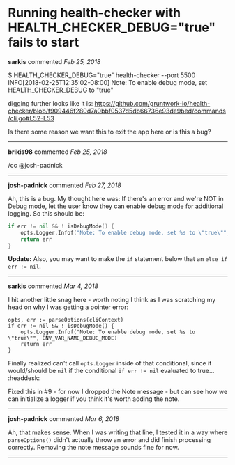 # Running health-checker with HEALTH_CHECKER_DEBUG="true" fails to start

**sarkis** commented *Feb 25, 2018*

$ HEALTH_CHECKER_DEBUG="true" health-checker --port 5500
INFO[2018-02-25T12:35:02-08:00] Note: To enable debug mode, set HEALTH_CHECKER_DEBUG to "true" 

digging further looks like it is:  https://github.com/gruntwork-io/health-checker/blob/f909446f280d7a0bbf0537d5db66736e93de9bed/commands/cli.go#L52-L53

Is there some reason we want this to exit the app here or is this a bug?
<br />
***


**brikis98** commented *Feb 25, 2018*

/cc @josh-padnick
***

**josh-padnick** commented *Feb 27, 2018*

Ah, this is a bug. My thought here was: If there's an error and we're NOT in Debug mode, let the user know they can enable debug mode for additional logging. So this should be:

```go
if err != nil && ! isDebugMode() {
	opts.Logger.Infof("Note: To enable debug mode, set %s to \"true\"", ENV_VAR_NAME_DEBUG_MODE)
	return err
}
```

**Update:** Also, you may want to make the `if` statement below that an `else if err != nil`. 
***

**sarkis** commented *Mar 4, 2018*

I hit another little snag here - worth noting I think as I was scratching my head on why I was getting a pointer error:

```
opts, err := parseOptions(cliContext)
if err != nil && ! isDebugMode() {
	opts.Logger.Infof("Note: To enable debug mode, set %s to \"true\"", ENV_VAR_NAME_DEBUG_MODE)
	return err
}
```

Finally realized can't call `opts.Logger` inside of that conditional, since it would/should be `nil` if the conditional `if err != nil` evaluated to true... :headdesk:

Fixed this in #9 - for now I dropped the Note message - but can see how we can initialize a logger if you think it's worth adding the note.

***

**josh-padnick** commented *Mar 6, 2018*

Ah, that makes sense. When I was writing that line, I tested it in a way where `parseOptions()` didn't actually throw an error and did finish processing correctly. Removing the note message sounds fine for now.
***

